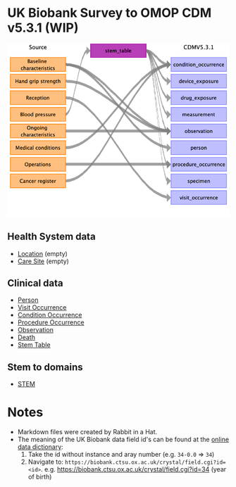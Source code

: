 # UK Biobank Survey to OMOP CDM v5.3.1 (WIP)
    
![](md_files/image9.png)

## Health System data
- [Location](location.md) (empty)
- [Care Site](care_site.md) (empty)

## Clinical data
- [Person](person.md)
- [Visit Occurrence](visit_occurrence.md)
- [Condition Occurrence](../cancer_register_to_condition_occurrence.md)
- [Procedure Occurrence](procedure_occurrence.md)
- [Observation](observation.md)
- [Death](death.md)
- [Stem Table](stem_table.md)

## Stem to domains
- [STEM](stem/index.md)


# Notes
- Markdown files were created by Rabbit in a Hat.
- The meaning of the UK Biobank data field id's can be found at the [online data dictionary](https://biobank.ctsu.ox.ac.uk):
    1. Take the id without instance and aray number (e.g. `34-0.0` => `34`) 
    2. Navigate to: `https://biobank.ctsu.ox.ac.uk/crystal/field.cgi?id=<id>`. e.g. https://biobank.ctsu.ox.ac.uk/crystal/field.cgi?id=34 (year of birth)  
